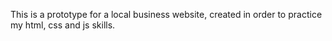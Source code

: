 This is a prototype for a local business website, created in order to practice my html, css and js skills. 
